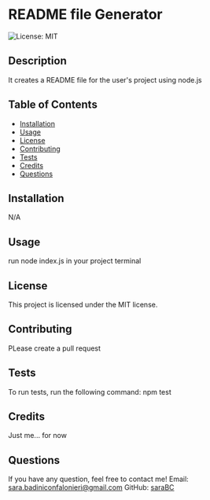 # README file Generator

  ![License: MIT](https://img.shields.io/badge/License-MIT-green.svg)
  
  ## Description

  It creates a README file for the user's project using node.js


  ## Table of Contents

  - [Installation](#installation)
  - [Usage](#usage)
  - [License](#license)
  - [Contributing](#contributing)
  - [Tests](#tests)
  - [Credits](#credits)
  - [Questions](#questions)

  ## Installation

  N/A

  ## Usage
  run node index.js in your project terminal


  ## License
  This project is licensed under the MIT license.
  
  ## Contributing
  PLease create a pull request
  
  ## Tests
  To run tests, run the following command:
  npm test

  ## Credits
  Just me... for now
  
  ## Questions
  If you have any question, feel free to contact me! 
  Email: sara.badiniconfalonieri@gmail.com
  GitHub: [saraBC](https://github.com/saraBC)

  